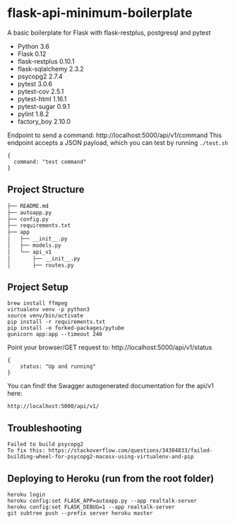 # flask-api-minimum-boilerplate
A basic boilerplate for Flask with flask-restplus, postgresql and pytest

* Python 3.6
* Flask 0.12
* flask-restplus 0.10.1
* flask-sqlalchemy 2.3.2
* psycopg2 2.7.4
* pytest 3.0.6
* pytest-cov 2.5.1
* pytest-html 1.16.1
* pytest-sugar 0.9.1
* pylint 1.8.2
* factory_boy 2.10.0


Endpoint to send a command: http://localhost:5000/api/v1/command
This endpoint accepts a JSON payload, which you can test by running `./test.sh`
```
{
  command: "test command"
}
```

## Project Structure
  ```sh
  ├── README.md
  ├── autoapp.py
  ├── config.py
  ├── requirements.txt
  ├── app
  │   ├── __init__.py
  │   ├── models.py  
  │   └── api_v1
  │       ├── __init__.py
  │       ├── routes.py
  ```

## Project Setup
```
brew install ffmpeg
virtualenv venv -p python3
source venv/bin/activate
pip install -r requirements.txt
pip install -e forked-packages/pytube
gunicorn app:app --timeout 240
```
Point your browser/GET request to:
http://localhost:5000/api/v1/status

```
{
    status: "Up and running"
}
```
You can find! the Swagger autogenerated documentation for the api/v1 here:
```
http://localhost:5000/api/v1/
```
## Troubleshooting
```
Failed to build psycopg2
To fix this: https://stackoverflow.com/questions/34304833/failed-building-wheel-for-psycopg2-macosx-using-virtualenv-and-pip
```


## Deploying to Heroku (run from the root folder)
```
heroku login
heroku config:set FLASK_APP=autoapp.py --app realtalk-server
heroku config:set FLASK_DEBUG=1 --app realtalk-server
git subtree push --prefix server heroku master
```
